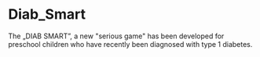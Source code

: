 # Diab_Smart
The „DIAB SMART”, a new "serious game" has been developed for preschool children who have recently been diagnosed with type 1 diabetes. 
